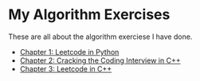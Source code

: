 # My Algorithm Exercises

These are all about the algorithm exerciese I have done.

- [Chapter 1: Leetcode in Python](http://yinghaofei.tk/Algorithm/book/Leetcode-in-Python.html)
- [Chapter 2: Cracking the Coding Interview in C++](http://yinghaofei.tk/Algorithm/book/Cracking-the-Coding-Interview.html)
- [Chapter 3: Leetcode in C++](http://yinghaofei.tk/Algorithm/book/Leetcode-in-C++.html)

<div id="disqus_thread"></div>
<script type="text/javascript">
    var disqus_shortname = 'algorithm-book';
    (function() {
        var dsq = document.createElement('script'); dsq.type = 'text/javascript'; dsq.async = true;
        dsq.src = '//' + disqus_shortname + '.disqus.com/embed.js';
        (document.getElementsByTagName('head')[0] || document.getElementsByTagName('body')[0]).appendChild(dsq);
    })();
</script>



